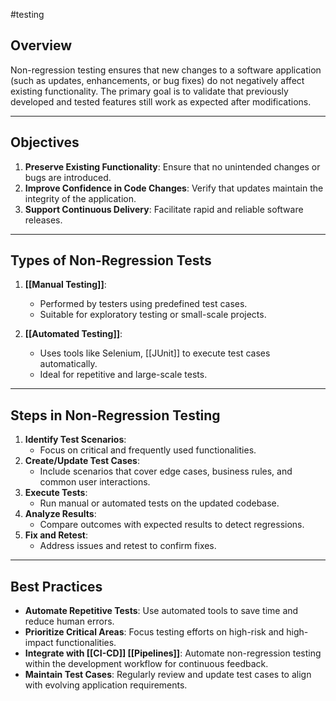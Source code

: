 #testing
## Overview
Non-regression testing ensures that new changes to a software application (such as updates, enhancements, or bug fixes) do not negatively affect existing functionality. The primary goal is to validate that previously developed and tested features still work as expected after modifications.

---

## Objectives
1. **Preserve Existing Functionality**: Ensure that no unintended changes or bugs are introduced.
2. **Improve Confidence in Code Changes**: Verify that updates maintain the integrity of the application.
3. **Support Continuous Delivery**: Facilitate rapid and reliable software releases.

---

## Types of Non-Regression Tests
1. **[[Manual Testing]]**:
   - Performed by testers using predefined test cases.
   - Suitable for exploratory testing or small-scale projects.

2. **[[Automated Testing]]**:
   - Uses tools like Selenium, [[JUnit]]  to execute test cases automatically.
   - Ideal for repetitive and large-scale tests.

---

## Steps in Non-Regression Testing
1. **Identify Test Scenarios**:
   - Focus on critical and frequently used functionalities.
2. **Create/Update Test Cases**:
   - Include scenarios that cover edge cases, business rules, and common user interactions.
3. **Execute Tests**:
   - Run manual or automated tests on the updated codebase.
4. **Analyze Results**:
   - Compare outcomes with expected results to detect regressions.
5. **Fix and Retest**:
   - Address issues and retest to confirm fixes.

---

## Best Practices
- **Automate Repetitive Tests**: Use automated tools to save time and reduce human errors.
- **Prioritize Critical Areas**: Focus testing efforts on high-risk and high-impact functionalities.
- **Integrate with [[CI-CD]] [[Pipelines]]**: Automate non-regression testing within the development workflow for continuous feedback.
- **Maintain Test Cases**: Regularly review and update test cases to align with evolving application requirements.

